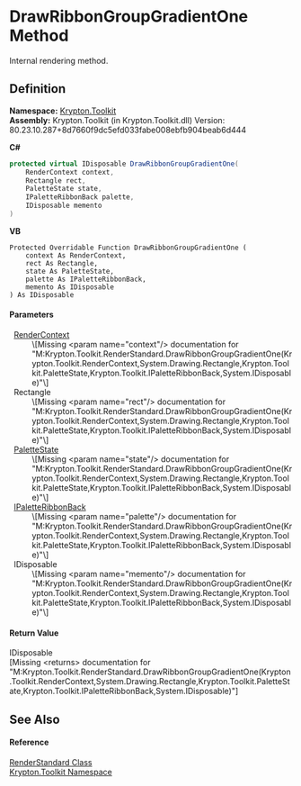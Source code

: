 # DrawRibbonGroupGradientOne Method


Internal rendering method.



## Definition
**Namespace:** <a href="79d2eac2-21f4-54ff-7552-b20c33c30600.md">Krypton.Toolkit</a>  
**Assembly:** Krypton.Toolkit (in Krypton.Toolkit.dll) Version: 80.23.10.287+8d7660f9dc5efd033fabe008ebfb904beab6d444

**C#**
``` C#
protected virtual IDisposable DrawRibbonGroupGradientOne(
	RenderContext context,
	Rectangle rect,
	PaletteState state,
	IPaletteRibbonBack palette,
	IDisposable memento
)
```
**VB**
``` VB
Protected Overridable Function DrawRibbonGroupGradientOne ( 
	context As RenderContext,
	rect As Rectangle,
	state As PaletteState,
	palette As IPaletteRibbonBack,
	memento As IDisposable
) As IDisposable
```



#### Parameters
<dl><dt>  <a href="ef60a5af-08ff-7a94-87f5-362a7e392cd4.md">RenderContext</a></dt><dd>\[Missing &lt;param name="context"/&gt; documentation for "M:Krypton.Toolkit.RenderStandard.DrawRibbonGroupGradientOne(Krypton.Toolkit.RenderContext,System.Drawing.Rectangle,Krypton.Toolkit.PaletteState,Krypton.Toolkit.IPaletteRibbonBack,System.IDisposable)"\]</dd><dt>  Rectangle</dt><dd>\[Missing &lt;param name="rect"/&gt; documentation for "M:Krypton.Toolkit.RenderStandard.DrawRibbonGroupGradientOne(Krypton.Toolkit.RenderContext,System.Drawing.Rectangle,Krypton.Toolkit.PaletteState,Krypton.Toolkit.IPaletteRibbonBack,System.IDisposable)"\]</dd><dt>  <a href="93e626cd-00cf-240e-06c6-ab4d47e982ba.md">PaletteState</a></dt><dd>\[Missing &lt;param name="state"/&gt; documentation for "M:Krypton.Toolkit.RenderStandard.DrawRibbonGroupGradientOne(Krypton.Toolkit.RenderContext,System.Drawing.Rectangle,Krypton.Toolkit.PaletteState,Krypton.Toolkit.IPaletteRibbonBack,System.IDisposable)"\]</dd><dt>  <a href="13cd7430-f4ec-280c-908b-9fb4e3ced7ea.md">IPaletteRibbonBack</a></dt><dd>\[Missing &lt;param name="palette"/&gt; documentation for "M:Krypton.Toolkit.RenderStandard.DrawRibbonGroupGradientOne(Krypton.Toolkit.RenderContext,System.Drawing.Rectangle,Krypton.Toolkit.PaletteState,Krypton.Toolkit.IPaletteRibbonBack,System.IDisposable)"\]</dd><dt>  IDisposable</dt><dd>\[Missing &lt;param name="memento"/&gt; documentation for "M:Krypton.Toolkit.RenderStandard.DrawRibbonGroupGradientOne(Krypton.Toolkit.RenderContext,System.Drawing.Rectangle,Krypton.Toolkit.PaletteState,Krypton.Toolkit.IPaletteRibbonBack,System.IDisposable)"\]</dd></dl>

#### Return Value
IDisposable  
\[Missing &lt;returns&gt; documentation for "M:Krypton.Toolkit.RenderStandard.DrawRibbonGroupGradientOne(Krypton.Toolkit.RenderContext,System.Drawing.Rectangle,Krypton.Toolkit.PaletteState,Krypton.Toolkit.IPaletteRibbonBack,System.IDisposable)"\]

## See Also


#### Reference
<a href="8a8b9945-a6ad-21c4-5182-014e3b962e19.md">RenderStandard Class</a>  
<a href="79d2eac2-21f4-54ff-7552-b20c33c30600.md">Krypton.Toolkit Namespace</a>  
